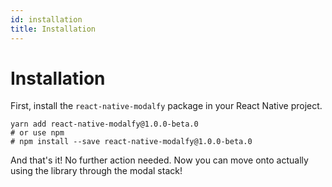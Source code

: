 ```yaml
---
id: installation
title: Installation
---
```


# Installation

First, install the `react-native-modalfy` package in your React Native project.

```text
yarn add react-native-modalfy@1.0.0-beta.0
# or use npm
# npm install --save react-native-modalfy@1.0.0-beta.0
```

And that's it! No further action needed. Now you can move onto actually using the library through the modal stack!

